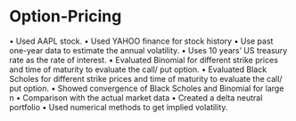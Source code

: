 # Option-Pricing
• Used AAPL stock.
• Used YAHOO finance for stock history
• Use past one-year data to estimate the annual volatility.
• Uses 10 years’ US treasury rate as the rate of interest.
• Evaluated Binomial for different strike prices and time of maturity to evaluate the call/ put option.
• Evaluated Black Scholes for different strike prices and time of maturity to evaluate the call/ put option.
• Showed convergence of Black Scholes and Binomial for large n
• Comparison with the actual market data
• Created a delta neutral portfolio
• Used numerical methods to get implied volatility.
